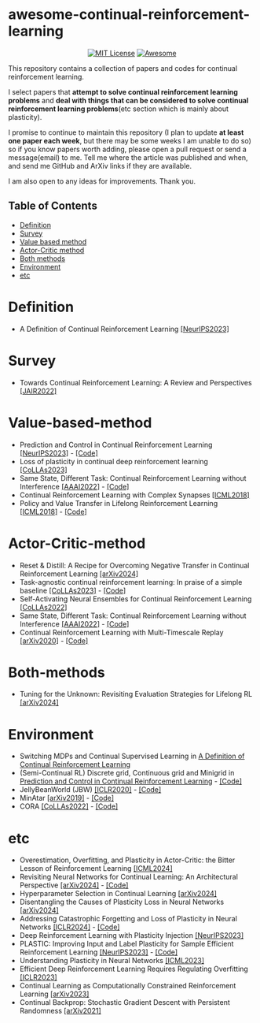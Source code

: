 # awesome-continual-reinforcement-learning

<div align="center">

[![MIT License](https://img.shields.io/badge/license-MIT-green.svg)](https://opensource.org/licenses/MIT)
[![Awesome](https://awesome.re/badge.svg)](https://awesome.re)

</div>

This repository contains a collection of papers and codes for continual reinforcement learning.

I select papers that **attempt to solve continual reinforcement learning problems** and **deal with things that can be considered to solve continual reinforcement learning problems**(etc section which is mainly about plasticity).

I promise to continue to maintain this repository (I plan to update **at least one paper each week**, but there may be some weeks I am unable to do so) so if you know papers worth adding, please open a pull request or send a message(email) to me. Tell me where the article was published and when, and send me GitHub and ArXiv links if they are available.

I am also open to any ideas for improvements. Thank you.

<h2>
Table of Contents
</h2>

- [Definition](#Definition)
- [Survey](#Survey)
- [Value based method](#Value-based-method)
- [Actor-Critic method](#Actor-Critic-method)
- [Both methods](#Both-methods)
- [Environment](#Environment)
- [etc](#etc)

# Definition

- A Definition of Continual Reinforcement Learning [[NeurIPS2023]](<https://openreview.net/pdf?id=ZZS9WEWYbD>)

# Survey

- Towards Continual Reinforcement Learning: A Review and Perspectives [[JAIR2022]](<https://www.jair.org/index.php/jair/article/download/13673/26878>)

# Value-based-method

- Prediction and Control in Continual Reinforcement Learning [[NeurIPS2023]](<https://arxiv.org/pdf/2312.11669.pdf>) - [[Code]](<https://github.com/NishanthVAnand/prediction-and-control-in-continual-reinforcement-learning>)
- Loss of plasticity in continual deep reinforcement learning [[CoLLAs2023]](<https://arxiv.org/pdf/2303.07507.pdf>)
- Same State, Different Task: Continual Reinforcement Learning without Interference [[AAAI2022]](<https://ojs.aaai.org/index.php/AAAI/article/view/20674/20433>) - [[Code]](<https://github.com/skezle/owl>)
- Continual Reinforcement Learning with Complex Synapses [[ICML2018]](<https://proceedings.mlr.press/v80/kaplanis18a/kaplanis18a.pdf>)
- Policy and Value Transfer in Lifelong Reinforcement Learning [[ICML2018]](<https://proceedings.mlr.press/v80/abel18b/abel18b.pdf>) - [[Code]](<https://github.com/david-abel/transfer_rl_icml_2018>)

# Actor-Critic-method

- Reset & Distill: A Recipe for Overcoming Negative Transfer in Continual Reinforcement Learning [[arXiv2024]](<https://arxiv.org/pdf/2403.05066.pdf>)
- Task-agnostic continual reinforcement learning: In praise of a simple baseline [[CoLLAs2023]](<https://arxiv.org/pdf/2205.14495.pdf>) - [[Code]](<https://github.com/amazon-science/replay-based-recurrent-rl>)
- Self-Activating Neural Ensembles for Continual Reinforcement Learning [[CoLLAs2022]](<https://proceedings.mlr.press/v199/powers22a/powers22a.pdf>)
- Same State, Different Task: Continual Reinforcement Learning without Interference [[AAAI2022]](<https://ojs.aaai.org/index.php/AAAI/article/view/20674/20433>) - [[Code]](<https://github.com/skezle/owl>)
- Continual Reinforcement Learning with Multi-Timescale Replay [[arXiv2020]](<https://arxiv.org/pdf/2004.07530.pdf>) - [[Code]](<https://github.com/ChristosKap/multi_timescale_replay>)

# Both-methods

- Tuning for the Unknown: Revisiting Evaluation Strategies for Lifelong RL [[arXiv2024]](<https://arxiv.org/pdf/2404.02113.pdf>)

# Environment

- Switching MDPs and Continual Supervised Learning in [A Definition of Continual Reinforcement Learning](<https://openreview.net/pdf?id=ZZS9WEWYbD>)
- (Semi-Continual RL) Discrete grid, Continuous grid and Minigrid in [Prediction and Control in Continual Reinforcement Learning](<https://arxiv.org/pdf/2312.11669.pdf>) - [[Code]](<https://github.com/NishanthVAnand/prediction-and-control-in-continual-reinforcement-learning>)
- JellyBeanWorld (JBW) [[ICLR2020]](<https://arxiv.org/pdf/2002.06306.pdf>) - [[Code]](<https://github.com/eaplatanios/jelly-bean-world>)
- MinAtar [[arXiv2019]](<https://arxiv.org/pdf/1903.03176.pdf>) - [[Code]](<https://github.com/kenjyoung/MinAtar>)
- CORA [[CoLLAs2022]](<https://arxiv.org/pdf/2110.10067.pdf>) - [[Code]](<https://github.com/AGI-Labs/continual_rl>)

# etc

- Overestimation, Overfitting, and Plasticity in Actor-Critic: the Bitter Lesson of Reinforcement Learning [[ICML2024]](<https://arxiv.org/pdf/2403.00514>)
- Revisiting Neural Networks for Continual Learning: An Architectural Perspective [[arXiv2024]](<https://arxiv.org/pdf/2404.14829>) - [[Code]](<https://github.com/byyx666/ArchCraft>)
- Hyperparameter Selection in Continual Learning [[arXiv2024]](<https://arxiv.org/pdf/2404.06466.pdf>)
- Disentangling the Causes of Plasticity Loss in Neural Networks [[arXiv2024]](<https://arxiv.org/pdf/2402.18762.pdf>)
- Addressing Catastrophic Forgetting and Loss of Plasticity in Neural Networks [[ICLR2024]](<https://openreview.net/pdf?id=sKPzAXoylB>) - [[Code]](<https://github.com/mohmdelsayed/upgd>)
- Deep Reinforcement Learning with Plasticity Injection [[NeurIPS2023]](<https://arxiv.org/pdf/2305.15555.pdf>)
- PLASTIC: Improving Input and Label Plasticity for Sample Efficient Reinforcement Learning [[NeurIPS2023]](<https://proceedings.neurips.cc/paper_files/paper/2023/file/c464fc4516aca4e68f2a14e67c6f0402-Paper-Conference.pdf>) - [[Code]](<https://github.com/dojeon-ai/plastic>)
- Understanding Plasticity in Neural Networks [[ICML2023]](<https://arxiv.org/pdf/2303.01486.pdf>)
- Efficient Deep Reinforcement Learning Requires Regulating Overfitting [[ICLR2023]](<https://arxiv.org/pdf/2304.10466>)
- Continual Learning as Computationally Constrained Reinforcement Learning [[arXiv2023]](<https://arxiv.org/pdf/2307.04345.pdf>)
- Continual Backprop: Stochastic Gradient Descent with Persistent Randomness [[arXiv2021]](<https://arxiv.org/pdf/2108.06325.pdf>)
